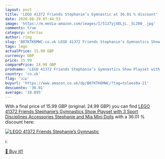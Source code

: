 ```yaml
---
layout: post
title: 'LEGO 41372 Friends Stephanie’s Gymnastic at 36.01 % discount'
date: 2020-08-29 07:44:53
image: 'https://m.media-amazon.com/images/I/5137yjXDLjL._SL200_.jpg'
comments: true
category: ofertas
author: ring
slug: 'B07KTK6MWC-co.uk LEGO 41372 Friends Stephanie’s Gymnastics Show Playset...'
tags: lego
actualPrice: 15.99 GBP
currency: GBP
price: 15.99
comparePrice: 24.99 GBP
prodname: 'LEGO 41372 Friends Stephanie’s Gymnastics Show Playset with 3 Sport Disciplines Accessories  Stephanie and Mia Mini Dolls'
country: 'co.uk'
flag: '🇬🇧'
buyurl: 'https://www.amazon.co.uk/dp/B07KTK6MWC/?tag=tolees0a-21'
descuento: '36.01'
average: '18.895'
---
```


With a final price of 15.99 GBP (original: 24.99 GBP) you can find [LEGO 41372 Friends Stephanie’s Gymnastics Show Playset with 3 Sport Disciplines Accessories  Stephanie and Mia Mini Dolls](https://www.amazon.co.uk/dp/B07KTK6MWC/?tag=tolees0a-21) with a  36.01 % discount here:

[![LEGO 41372 Friends Stephanie’s Gymnastic](https://m.media-amazon.com/images/I/5137yjXDLjL._SL200_.jpg)](https://www.amazon.co.uk/dp/B07KTK6MWC/?tag=tolees0a-21)

ℹ️:


[🛒 Buy it!!](https://www.amazon.co.uk/dp/B07KTK6MWC/?tag=tolees0a-21)
